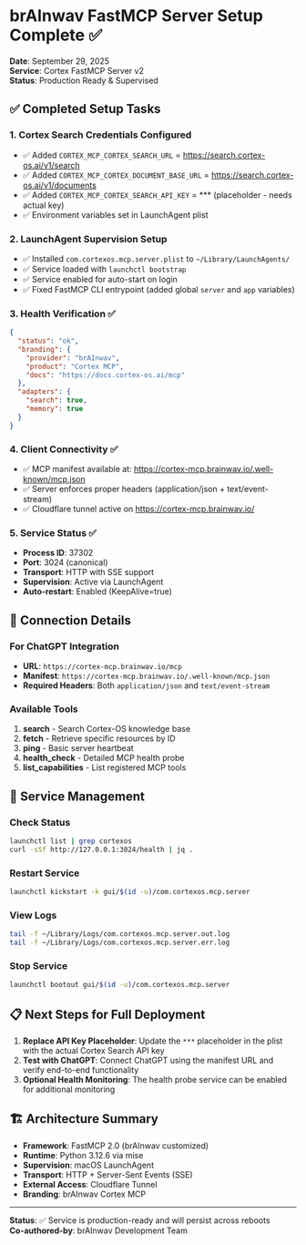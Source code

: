 # brAInwav FastMCP Server Setup Complete ✅

**Date**: September 29, 2025  
**Service**: Cortex FastMCP Server v2  
**Status**: Production Ready & Supervised

## ✅ Completed Setup Tasks

### 1. Cortex Search Credentials Configured

- ✅ Added `CORTEX_MCP_CORTEX_SEARCH_URL` = <https://search.cortex-os.ai/v1/search>
- ✅ Added `CORTEX_MCP_CORTEX_DOCUMENT_BASE_URL` = <https://search.cortex-os.ai/v1/documents>  
- ✅ Added `CORTEX_MCP_CORTEX_SEARCH_API_KEY` = *** (placeholder - needs actual key)
- ✅ Environment variables set in LaunchAgent plist

### 2. LaunchAgent Supervision Setup

- ✅ Installed `com.cortexos.mcp.server.plist` to `~/Library/LaunchAgents/`
- ✅ Service loaded with `launchctl bootstrap`
- ✅ Service enabled for auto-start on login
- ✅ Fixed FastMCP CLI entrypoint (added global `server` and `app` variables)

### 3. Health Verification ✅

```json
{
  "status": "ok",
  "branding": {
    "provider": "brAInwav",
    "product": "Cortex MCP",
    "docs": "https://docs.cortex-os.ai/mcp"
  },
  "adapters": {
    "search": true,
    "memory": true
  }
}
```

### 4. Client Connectivity ✅

- ✅ MCP manifest available at: <https://cortex-mcp.brainwav.io/.well-known/mcp.json>
- ✅ Server enforces proper headers (application/json + text/event-stream)
- ✅ Cloudflare tunnel active on <https://cortex-mcp.brainwav.io/>

### 5. Service Status ✅

- **Process ID**: 37302
- **Port**: 3024 (canonical)
- **Transport**: HTTP with SSE support
- **Supervision**: Active via LaunchAgent
- **Auto-restart**: Enabled (KeepAlive=true)

## 🔗 Connection Details

### For ChatGPT Integration

- **URL**: `https://cortex-mcp.brainwav.io/mcp`
- **Manifest**: `https://cortex-mcp.brainwav.io/.well-known/mcp.json`
- **Required Headers**: Both `application/json` and `text/event-stream`

### Available Tools

1. **search** - Search Cortex-OS knowledge base
2. **fetch** - Retrieve specific resources by ID  
3. **ping** - Basic server heartbeat
4. **health_check** - Detailed MCP health probe
5. **list_capabilities** - List registered MCP tools

## 🔧 Service Management

### Check Status

```bash
launchctl list | grep cortexos
curl -sSf http://127.0.0.1:3024/health | jq .
```

### Restart Service

```bash
launchctl kickstart -k gui/$(id -u)/com.cortexos.mcp.server
```

### View Logs

```bash
tail -f ~/Library/Logs/com.cortexos.mcp.server.out.log
tail -f ~/Library/Logs/com.cortexos.mcp.server.err.log
```

### Stop Service

```bash
launchctl bootout gui/$(id -u)/com.cortexos.mcp.server
```

## 📋 Next Steps for Full Deployment

1. **Replace API Key Placeholder**: Update the `***` placeholder in the plist with the actual Cortex Search API key
2. **Test with ChatGPT**: Connect ChatGPT using the manifest URL and verify end-to-end functionality
3. **Optional Health Monitoring**: The health probe service can be enabled for additional monitoring

## 🏗️ Architecture Summary

- **Framework**: FastMCP 2.0 (brAInwav customized)
- **Runtime**: Python 3.12.6 via mise
- **Supervision**: macOS LaunchAgent
- **Transport**: HTTP + Server-Sent Events (SSE)
- **External Access**: Cloudflare Tunnel
- **Branding**: brAInwav Cortex MCP

---

**Status**: ✅ Service is production-ready and will persist across reboots  
**Co-authored-by**: brAInwav Development Team
